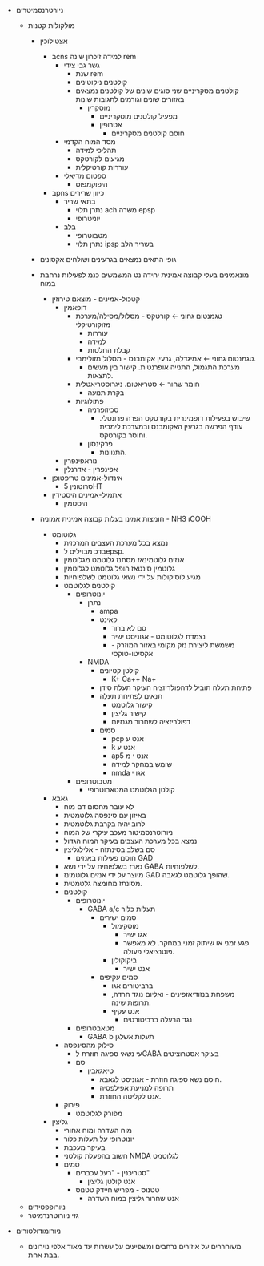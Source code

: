- ניורטרנסמיטרים
	- מולקולות קטנות
		- אצטילוכין
		  - בcns למידה זיכרון שינה rem
		    - גשר גבי צידי
		      - שנת rem
		      - קולטנים ניקוטינים
		      - קולטנים מסקריניים
		        שני סוגים שונים של קולטנים נמצאים באזורים שונים וגורמים לתגובות שונות
		        - מוסקרין
		          - מפעיל קולטנים מוסקריניים
		          - אטרופין
		            - חוסם קולטנים מסקריניים
		    - מסד המוח הקדמי
		      - תהליכי למידה
		      - מגיעים לקורטקס
		      - עוררות קורטיקלית
		    - ספטום מדיאלי
		      - היפוקמפוס
		  - בpns כיוון שרירים
		    - בתאי שריר
		      - נתרן תלוי ach משרה epsp
		      - יוניטרופי
		    - בלב
		      - מטבוטרופי
		      - נתרן תלוי ipsp בשריר הלב
		- גופי התאים נמצאים בגרעינים ושולחים אקסונים
		- מונאמינים
		  בעלי קבוצה אמינית יחידה
		  נט המשמשים כנמ לפעילות נרחבת במוח
			- קטכול-אמינים - מוצאם טירוזין
				- דופאמין
					- טגמנטום גחוני ← קורטקס - מסלול/מסילה/מערכת מזוקורטיקלי
					  - עוררות
					  - למידה
					  - קבלת החלטות
					- טגמנטום גחוני ← אמיגדלה, גרעין אקומבנס - מסלול מזולימבי. 
						- מערכת התגמול, התנייה אופרנטית. קישור בין מעשים לתצאות.
					- חומר שחור ← סטריאטום. ניגרוסטריאטלית
						- בקרת תנועה
					- פתולוגיות
						- סכיזופרניה
							- שיבוש בפעילות דופמינרית בקורטקס הפרה פרונטלי. עודף הפרשה בגרעין האקומבנס ובמערכת לימבית וחוסר בקורטקס.
						- פרקינסון
							- התנוונות.
				- נוראפינפרין
				- אפינפרין - אדרנלין
			- אינדול-אמינים טריפטופן
				- סרוטונין 5HT
			- אתמיל-אמינים היסטידין
				- היסטמין
		- חומצות אמינו
		  בעלות קבוצה אמינית
		  אמוניה - NH3 וCOOH
		  
			- גלוטומט
				- נמצא בכל מערכת העצבים המרכזית
				- בדכ מבוילים לepsp.
				- אנזים גלוטמינאז מסתנז גלוטמט מגלוטמין
				- גלוטמין סינטאז הופל גלוטמט לגלוטמין
				- מגיע לוסיקולות על ידי נשאי גלוטמט לשלפוחיות
				- קולטנים לגלוטמט
					- יונוטרופים
						- נתרן
							- ampa
							- קאינט
								- סם לא ברור
								- נצמדת לגלוטומט - אגוניסט ישיר
								- משמשת ליצירת נזק מקומי באזור המוזרק - אקסיטו-טוקסי
						- NMDA
							- קולטן קטיונים
								- K+ Ca++ Na+
							- פתיחת תעלה תוביל לדהפולריזציה העיקר תעלת סידן
							- תנאים לפתיחת תעלה
								- קישור גלוטמט
								- קישור גליצין
								- דפולריזציה לשחרור מגנזיום
							- סמים
								- pcp אנט ע
								- k אנט ע
								- ap5 אנט י מ
								- שומש במחקר למידה
								- nmda אגו י
					- מטבוטרופים
						- קולטן הגלוטמט המטאבוטרופי
			- גאבא
				- לא עובר מחסום דם מוח
				- באיזון עם סינפסה גלוטמטית
				- לרוב יהיה בקרבת גלוטמטית
				- ניורוטרנסמיטור מעכב עיקרי של המוח
				- נמצא בכל מערכת העצבים בעיקר המוח הגדול
				- סם בשלב בסינתזה - אלילגליצין
					- חוסם פעילות באנזים GAD
				- נארז בשלפוחית על ידי נשא GABA לשלפוחיות.
				- מיוצר על ידי אנזים גלוטמינז GAD שהופך גלוטמט לגאבה.
				- מסונתז מחומצה גלטמטית.
				- קולטנים
					- יונוטרופים
						- GABA a/c תעלות כלור
							- סמים ישירים
								- מוסקימול
									- אגו ישיר
									- פגע זמני או שיתוק זמני במחקר. לא מאפשר פוטנציאלי פעולה.
								- ביקוקולין
									- אנט ישיר
							- סמים עקיפים
								- ברביטורים אגו
								- משפחת בנזודיאזפינים - ואליום נוגד חרדה, תרופות שינה.
								- אנט עקיף
									- נגד הרעלה ברביטורטים
					- מטאבטרופים
						- GABA b תעלות אשלגן
				- סילוק מהסינפסה
					- עי נשאי ספיגה חוזרת לGABA בעיקר אסטרוציטים
					- סם
						- טיאגאבין
							- חוסם נשא ספיגה חוזרת - אגוניסט לגאבא.
							- תרופה למניעת אפילפסיה
							- אנט לקליטה החוזרת.
				- פירוק
					- מפורק לגלוטמט
			- גליצין
				- מוח השדרה ומוח אחורי
				- יונוטרופי על תעלות כלור
				- בעיקר מעכבת
				- חשוב בהפעלת קולטני NMDA לגלוטמט
				- סמים
					- סטריכנין - "רעל עכברים"
						- אנט קולטן גליצין
					- טטנוס - מפריש חיידק טטנוס
						- אנט שחרור גליצין במוח השדרה
	- ניורופפטידים
	- גזי ניורוטרנדמיטר

- ניורומודולטורים
	- משוחררים על איזורים נרחבים ומשפיעים על עשרות עד מאוד אלפי נוירונים בבת אחת.
